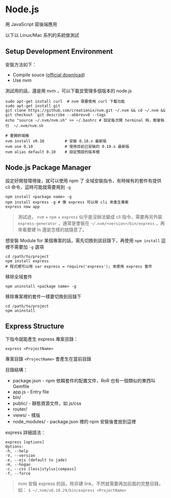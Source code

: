 Node.js
=======

用 JavaScript 寫後端應用

以下以 Linux/Mac 系列的系統做測試

Setup Development Environment
-----------------------------

安裝方法如下：

* Compile souce ([official download](http://nodejs.org/download/))
* Use nvm

測試用的話，還是用 nvm ，可以下載並管理多個版本的 node.js

    sudo apt-get install curl  # nvm 需要使用 curl 下載功能
    sudo apt-get install git
    git clone https://github.com/creationix/nvm.git ~/.nvm && cd ~/.nvm && git checkout `git describe --abbrev=0 --tags`
    echo "source ~/.nvm/nvm.sh" >> ~/.bashrc # 設定每次開 terminal 時，都會執行  ~/.nvm/nvm.sh

    # 重開終端機
    nvm install v0.10         # 安裝 0.10.x 最新版
    nvm use 0.10              # 使用目前已安裝的 0.10.x 最新版
    nvm alias default 0.10    # 設定預設的版本號

Node.js Package Manager
-----------------------

設定好開發環境後，就可以使用 npm 了
全域安裝指令，有時候有的套件有提供 cli 命令，這時可能就需要用到 `-g`

    npm install <package name> -g
    npm install express -g # 像 express 可以用 cli 來產生專案
    express new app

> 測試過， `nvm` + `npm` + `express` 似乎是沒辦法變成 cli 指令，需要再另外裝 `express-generator` ，通常是會裝在 `~/.nvm/<version>/bin/express` ，再來看要建 ln 還是怎樣的就隨意了。

想安裝 Module for 某個專案的話，需先切換到該目錄下，再使用 `npm install` 這裡不需要加 `-g` 選項

    cd /path/to/project
    npm install express
    # 程式裡可以用 var express = require('express'); 來使用 express 套件

移除全域套件

    npm uninstall <package name> -g

移除專案裡的套件一樣要切換到目錄下

    cd /path/to/project
    npm uninstall

Express Structure
-----------------

下指令就能產生 express 專案目錄：

    express <ProjectName>


專案目錄 `<ProjectName>` 會產生在當前目錄

目錄結構：

* package.json - npm 依賴套件的配置文件，RoR 也有一個類似的東西叫 Gemfile
* app.js - Entry file
* bin/
* public/ - 靜態資源文件，如 js/css
* router/
* views/ - 樣版
* node_modules/ - package.json 裡的 npm 安裝後會放到這裡
  
express 詳細語法：

```
express [options]
Options:
-h, --help
-V, --version 
-e, --ejs (default to jade)
-H, --hogan
-c, --css [less|stylus|compass]
-f, --force 
```
> nvm 安裝 express 的話，除非建 link，不然就需要再加前面的完整目錄，如： `$ ~/.nvm/v0.10.29/bin/express <ProjectName>`
